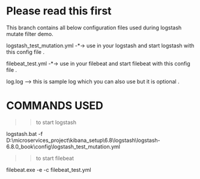 # Please read this first 

This branch contains all below configuration files used during logstash mutate filter demo.

logstash_test_mutation.yml  -*->  use in your logstash and start logstash with this config file .

filebeat_test.yml   -*-> use in your filebeat and start filebeat with this config file .

log.log --> this is sample log which you can also use but it is optional .




#  COMMANDS USED

>> to start logstash

logstash.bat -f D:\microservices_project\kibana_setup\6.8\logstash\logstash-6.8.0_book\config\logstash_test_mutation.yml

>> to start filebeat

filebeat.exe -e -c filebeat_test.yml

